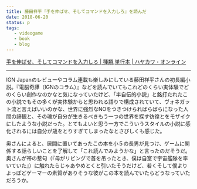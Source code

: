 ```yaml
---
title: 藤田祥平『手を伸ばせ、そしてコマンドを入力しろ』を読んだ
date: 2018-06-20
status: p
tags:
   - videogame
   - book
   - blog
---
```


[手を伸ばせ、そしてコマンドを入力しろ | 種類,単行本 | ハヤカワ・オンライン](http://www.hayakawa-online.co.jp/shopdetail/000000013863/)<br>

---

IGN Japanのレビューやコラム連載も楽しみにしている藤田祥平さんの初長編小説。『電脳奇譚（IGNのコラム）』などを読んでいてもこれどのくらい実体験でどのくらい創作なのかなと気になっていたけど、「半自伝的小説」と銘打たれたこの小説でもその多くが実体験からと思われる語りで構成されていて、ヴォネガット流と言えばいいのかな、世界に強烈なNOをつきつけらればらばらになった人間の諦観と、その魂が自分が生きるべきもう一つの世界を探す彷徨とをモザイクにしたような小説だった。とてもよいと思う一方でこういうスタイルの小説に感化されるには自分が歳をとりすぎてしまったなとさびしくも感じた。<br>

奥さんによると、居間に置いてあったこの本を小５の長男が見つけ、ゲームに関係する話らしいことを了解して「これ読んでみようかな」と言ったのだそうだ。奥さんが帯の惹句（『母がリビングで首を吊ったとき、僕は自室で宇宙艦隊を率いていた』）に触れたらじゃあやめとくと引いたそうだけど、若くそして僕よりよっぽどゲーマーの素質がありそうな彼がこの本を読んでいたらどうなっていただろうか。<br>
